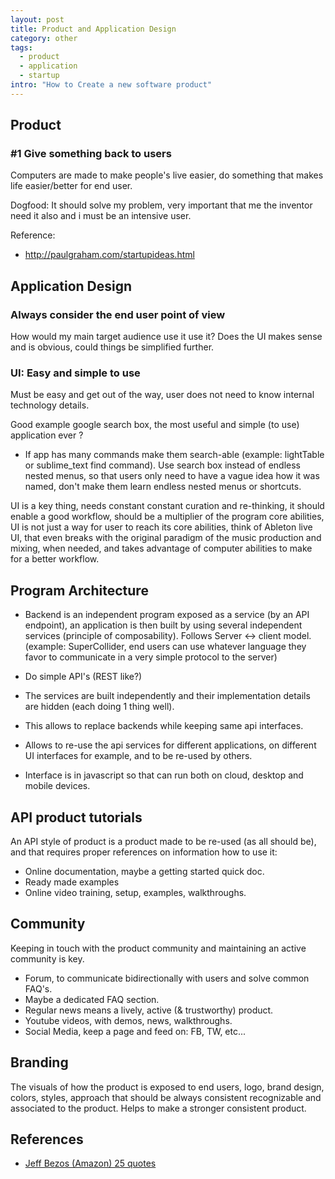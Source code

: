 ```yaml
---
layout: post
title: Product and Application Design
category: other
tags:
  - product
  - application
  - startup
intro: "How to Create a new software product"
---
```


## Product

### #1 Give something back to users 

Computers are made to make people's live easier, do something that makes life easier/better for end user.

Dogfood: It should solve my problem, very important that me the inventor need it also and i must be an intensive user.

Reference:
- http://paulgraham.com/startupideas.html


## Application Design

### Always consider the end user point of view

How would my main target audience use it use it? Does the UI makes sense and is obvious, could things be simplified further.

### UI: Easy and simple to use

Must be easy and get out of the way, user does not need to know internal technology details.

Good example google search box, the most useful and simple (to use) application ever ?

- If app has many commands make them search-able (example: lightTable or sublime_text find command). Use  search box instead of endless nested menus, so that users only need to have a vague idea how it was named, don't make them learn endless nested menus or shortcuts.

UI is a key thing, needs constant constant curation and re-thinking, it should enable a good workflow, should be a multiplier of the program core abilities, UI is not just a way for user to reach its core abilities, think of Ableton live UI, that even breaks with the original paradigm of the music production and mixing, when needed, and takes advantage of computer abilities to make for a better workflow.

## Program Architecture

- Backend is an independent program exposed as a service (by an API endpoint), an application is then built by using several independent services (principle of composability). Follows Server <-> client model. (example: SuperCollider, end users can use whatever language they favor to communicate in a very simple protocol to the server)
- Do simple API's (REST like?)
- The services are built independently and their implementation details are hidden (each doing 1 thing well).
- This allows to replace backends while keeping same api interfaces.
- Allows to re-use the api services for different applications, on different UI interfaces for example, and to be re-used by others.

- Interface is in javascript so that can run both on cloud, desktop and mobile devices.


## API product tutorials

An API style of product is a product made to be re-used (as all should be), and that requires  proper references on information how to use it:

- Online documentation, maybe a getting started quick doc.
- Ready made examples
- Online video training, setup, examples, walkthroughs.

## Community
Keeping in touch with the product community and maintaining an active community is key.

- Forum, to communicate bidirectionally with users and solve common FAQ's.
- Maybe a dedicated FAQ section.
- Regular news means a lively, active (& trustworthy) product.
- Youtube videos, with demos, news, walkthroughs.
- Social Media, keep a page and feed on: FB, TW, etc...

## Branding
The visuals of how the product is exposed to end users, logo, brand design, colors, styles, approach that should be always consistent recognizable and associated to the product. 
Helps to make a stronger consistent product.

## References
- [Jeff Bezos (Amazon) 25 quotes](http://www.fool.com/investing/general/2013/09/09/the-25-smartest-things-jeff-bezos-has-ever-said.aspx)

